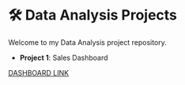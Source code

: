 # 🛠️ Data Analysis Projects

Welcome to my Data Analysis project repository. 

- **Project 1**: Sales Dashboard

[DASHBOARD LINK](https://app.powerbi.com/view?r=eyJrIjoiYjYzNjk4NjgtODc0MC00ZTFhLWIxYmEtMzY0MjZkZDNjZTdlIiwidCI6Ijc3YjEyMTAwLTllMGYtNDJkZS1hOWRjLWE1MzA3OGZmZWFlZiJ9)


